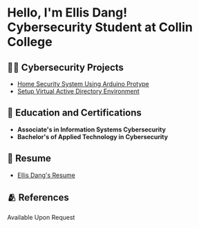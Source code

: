 <h1>Hello, I'm Ellis Dang! <br/><a>Cybersecurity Student at Collin College</a>

<h2> 👨‍💻 Cybersecurity Projects</h2>
  
- [Home Security System Using Arduino Protype](https://github.com/EllisDang/ArduinoHomeSecurity)
- [Setup Virtual Active Directory Environment](https://github.com/EllisDang/SetupVirtualActiveDirectoryEnvironment) 

<h2> 📃 Education and Certifications</h2>

- <b>Associate's in Information Systems Cybersecurity</b> 
- <b>Bachelor's of Applied Technology in Cybersecurity</b>





<h2> 📜 Resume</h2>

- [Ellis Dang's Resume](https://imgur.com/a/FIUloon)

<h2> 🫂 References</h2>
Available Upon Request


<!--
**joshmadakor1/joshmadakor1** is a ✨ _special_ ✨ repository because its `README.md` (this file) appears on your GitHub profile.

Here are some ideas to get you started:

- 🔭 I’m currently working on ...
- 🌱 I’m currently learning ...
- 👯 I’m looking to collaborate on ...
- 🤔 I’m looking for help with ...
- 💬 Ask me about ...
- 📫 How to reach me: ...
- 😄 Pronouns: ...
- ⚡ Fun fact: ...
-->

